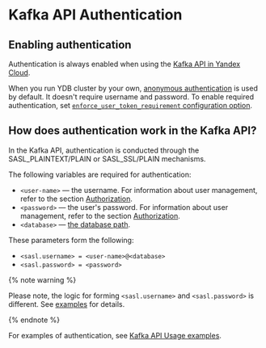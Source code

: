 # Kafka API Authentication

## Enabling authentication

Authentication is always enabled when using the [Kafka API in Yandex Cloud](https://yandex.cloud/docs/data-streams/kafkaapi/auth).

When you run YDB cluster by your own, [anonymous authentication](../../security/authentication.md#anonymous) is used by default.
It doesn't require username and password.
To enable required authentication, set [`enforce_user_token_requirement` configuration option](../configuration/index.md#auth).

## How does authentication work in the Kafka API?

In the Kafka API, authentication is conducted through the SASL_PLAINTEXT/PLAIN or SASL_SSL/PLAIN mechanisms.

The following variables are required for authentication:

* `<user-name>` — the username. For information about user management, refer to the section [Authorization](../../security/authorization.md#user).
* `<password>` — the user's password. For information about user management, refer to the section [Authorization](../../security/authorization.md#user).
* `<database>` — [the database path](../../concepts/connect#database).

These parameters form the following:

* `<sasl.username> = <user-name>@<database>`
* `<sasl.password> = <password>`

{% note warning %}

Please note, the logic for forming `<sasl.username>` and `<sasl.password>` is different. See [examples](./examples#authentication-in-cloud-examples) for details.

{% endnote %}

For examples of authentication, see [Kafka API Usage examples](./examples.md).